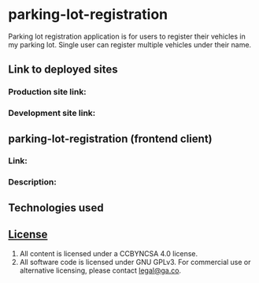 
# parking-lot-registration

Parking lot registration application is for users to register their vehicles in my parking lot. Single user can register multiple vehicles under their name.

## Link to deployed sites

### Production site link:
### Development site link:

## parking-lot-registration (frontend client)

### Link:

### Description:

## Technologies used



## [License](LICENSE)

1.  All content is licensed under a CC­BY­NC­SA 4.0 license.
1.  All software code is licensed under GNU GPLv3. For commercial use or
    alternative licensing, please contact legal@ga.co.
